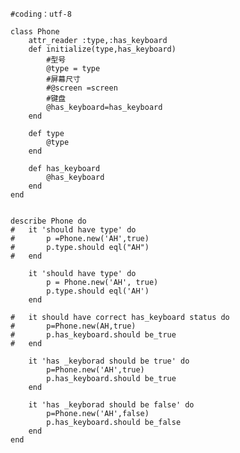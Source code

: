 	#coding：utf-8

	class Phone
		attr_reader :type,:has_keyboard
		def initialize(type,has_keyboard)
			#型号
			@type = type
			#屏幕尺寸
			#@screen =screen
			#键盘
			@has_keyboard=has_keyboard
		end

		def type
			@type 
		end

		def has_keyboard
			@has_keyboard
		end
	end


	describe Phone do
	#	it 'should have type' do
	#		p =Phone.new('AH',true)
	#		p.type.should eql("AH")
	#	end

		it 'should have type' do
			p = Phone.new('AH', true)
			p.type.should eql('AH')
		end

	#	it should have correct has_keyboard status do
	#		p=Phone.new(AH,true)
	#		p.has_keyboard.should be_true
	#	end
	
		it 'has _keyborad should be true' do
			p=Phone.new('AH',true)
			p.has_keyboard.should be_true
		end
	
		it 'has _keyborad should be false' do
			p=Phone.new('AH',false)
			p.has_keyboard.should be_false
		end	
	end

```